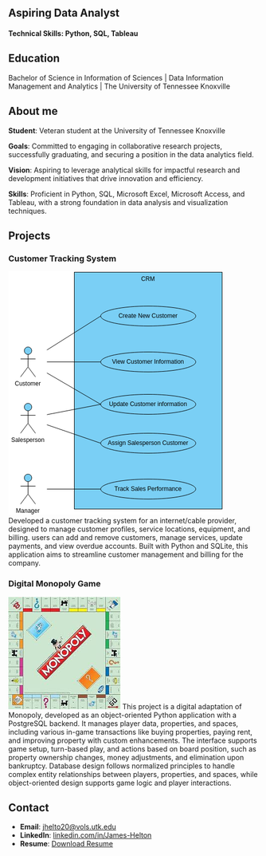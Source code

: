 ## Aspiring Data Analyst

#### Technical Skills: Python, SQL, Tableau

## Education
Bachelor of Science in Information of Sciences | Data Information Management and Analytics | The University of Tennessee Knoxville

## About me

**Student**: Veteran student at the University of Tennessee Knoxville

**Goals**: Committed to engaging in collaborative research projects, successfully graduating, and securing a position in the data analytics field.

**Vision**: Aspiring to leverage analytical skills for impactful research and development initiatives that drive innovation and efficiency.

**Skills**: Proficient in Python, SQL, Microsoft Excel, Microsoft Access, and Tableau, with a strong foundation in data analysis and visualization techniques.

## Projects
### Customer Tracking System
![Customer Tracking System](assets/img/project1.png)
Developed a customer tracking system for an internet/cable provider, designed to manage customer profiles, service locations, equipment, and billing. users can add and remove customers, manage services, update payments, and view overdue accounts. Built with Python and SQLite, this application aims to streamline customer management and billing for the company.

### Digital Monopoly Game
![Monopoly Game](assets/img/project2.jpg)
This project is a digital adaptation of Monopoly, developed as an object-oriented Python application with a PostgreSQL backend. It manages player data, properties, and spaces, including various in-game transactions like buying properties, paying rent, and improving property with custom enhancements. The interface supports game setup, turn-based play, and actions based on board position, such as property ownership changes, money adjustments, and elimination upon bankruptcy. Database design follows normalized principles to handle complex entity relationships between players, properties, and spaces, while object-oriented design supports game logic and player interactions.

## Contact
- **Email**: jhelto20@vols.utk.edu
- **LinkedIn**: [linkedin.com/in/James-Helton](https://www.linkedin.com/in/james-helton-267407216)
- **Resume**: [Download Resume](https://docs.google.com/document/d/1-cPNhIXG-PDNATGf0yfN34NSq-wKiCoMMea-0pMaUPE/edit?usp=sharing)
